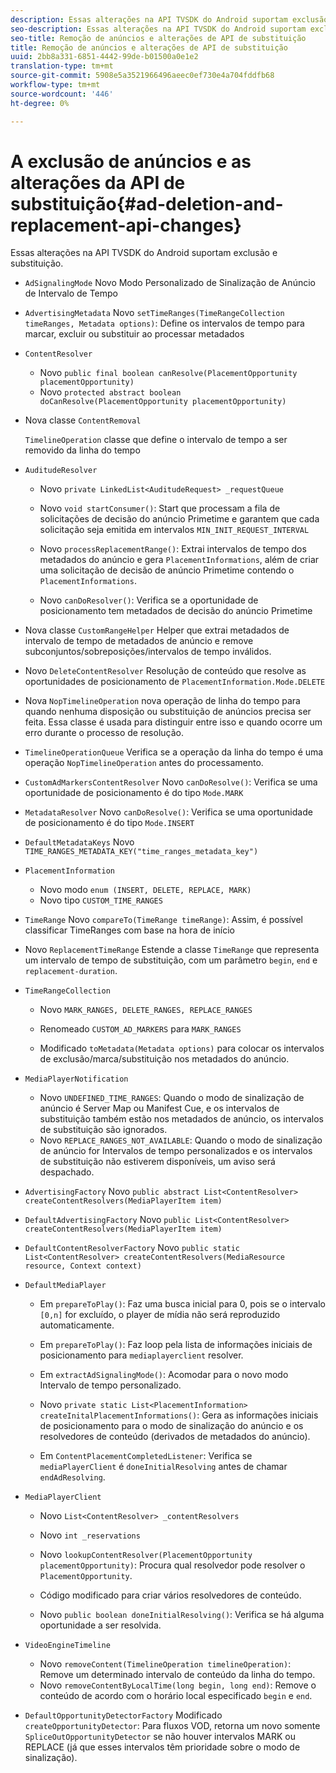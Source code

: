 ```yaml
---
description: Essas alterações na API TVSDK do Android suportam exclusão e substituição.
seo-description: Essas alterações na API TVSDK do Android suportam exclusão e substituição.
seo-title: Remoção de anúncios e alterações de API de substituição
title: Remoção de anúncios e alterações de API de substituição
uuid: 2bb8a331-6851-4442-99de-b01500a0e1e2
translation-type: tm+mt
source-git-commit: 5908e5a3521966496aeec0ef730e4a704fddfb68
workflow-type: tm+mt
source-wordcount: '446'
ht-degree: 0%

---
```



# A exclusão de anúncios e as alterações da API de substituição{#ad-deletion-and-replacement-api-changes}

Essas alterações na API TVSDK do Android suportam exclusão e substituição.

* `AdSignalingMode` Novo Modo Personalizado de Sinalização de Anúncio de Intervalo de Tempo

* `AdvertisingMetadata` Novo  `setTimeRanges(TimeRangeCollection timeRanges, Metadata options)`: Define os intervalos de tempo para marcar, excluir ou substituir ao processar metadados

* `ContentResolver`

   * Novo `public final boolean canResolve(PlacementOpportunity placementOpportunity)`
   * Novo `protected abstract boolean doCanResolve(PlacementOpportunity placementOpportunity)`

* Nova classe `ContentRemoval`

   `TimelineOperation` classe que define o intervalo de tempo a ser removido da linha do tempo

* `AuditudeResolver`

   * Novo `private LinkedList<AuditudeRequest> _requestQueue`
   * Novo `void startConsumer()`: Start que processam a fila de solicitações de decisão do anúncio Primetime e garantem que cada solicitação seja emitida em intervalos `MIN_INIT_REQUEST_INTERVAL`

   * Novo `processReplacementRange()`: Extrai intervalos de tempo dos metadados do anúncio e gera `PlacementInformations`, além de criar uma solicitação de decisão de anúncio Primetime contendo o `PlacementInformations`.

   * Novo `canDoResolver()`: Verifica se a oportunidade de posicionamento tem metadados de decisão do anúncio Primetime

* Nova classe `CustomRangeHelper` Helper que extrai metadados de intervalo de tempo de metadados de anúncio e remove subconjuntos/sobreposições/intervalos de tempo inválidos.

* Novo `DeleteContentResolver` Resolução de conteúdo que resolve as oportunidades de posicionamento de `PlacementInformation.Mode.DELETE`

* Nova `NopTimelineOperation` nova operação de linha do tempo para quando nenhuma disposição ou substituição de anúncios precisa ser feita. Essa classe é usada para distinguir entre isso e quando ocorre um erro durante o processo de resolução.

* `TimelineOperationQueue` Verifica se a operação da linha do tempo é uma operação  `NopTimelineOperation` antes do processamento.

* `CustomAdMarkersContentResolver` Novo  `canDoResolve()`: Verifica se uma oportunidade de posicionamento é do tipo  `Mode.MARK`

* `MetadataResolver` Novo  `canDoResolve()`: Verifica se uma oportunidade de posicionamento é do tipo  `Mode.INSERT`

* `DefaultMetadataKeys` Novo  `TIME_RANGES_METADATA_KEY("time_ranges_metadata_key")`

* `PlacementInformation`

   * Novo modo `enum (INSERT, DELETE, REPLACE, MARK)`
   * Novo tipo `CUSTOM_TIME_RANGES`

* `TimeRange` Novo  `compareTo(TimeRange timeRange)`: Assim, é possível classificar TimeRanges com base na hora de início

* Novo `ReplacementTimeRange` Estende a classe `TimeRange` que representa um intervalo de tempo de substituição, com um parâmetro `begin`, `end` e `replacement-duration`.

* `TimeRangeCollection`

   * Novo `MARK_RANGES, DELETE_RANGES, REPLACE_RANGES`
   * Renomeado `CUSTOM_AD_MARKERS` para `MARK_RANGES`

   * Modificado `toMetadata(Metadata options)` para colocar os intervalos de exclusão/marca/substituição nos metadados do anúncio.

* `MediaPlayerNotification`

   * Novo `UNDEFINED_TIME_RANGES`: Quando o modo de sinalização de anúncio é Server Map ou Manifest Cue, e os intervalos de substituição também estão nos metadados de anúncio, os intervalos de substituição são ignorados.
   * Novo `REPLACE_RANGES_NOT_AVAILABLE`: Quando o modo de sinalização de anúncio for Intervalos de tempo personalizados e os intervalos de substituição não estiverem disponíveis, um aviso será despachado.

* `AdvertisingFactory` Novo  `public abstract List<ContentResolver> createContentResolvers(MediaPlayerItem item)`

* `DefaultAdvertisingFactory` Novo  `public List<ContentResolver> createContentResolvers(MediaPlayerItem item)`

* `DefaultContentResolverFactory` Novo  `public static List<ContentResolver> createContentResolvers(MediaResource resource, Context context)`

* `DefaultMediaPlayer`

   * Em `prepareToPlay()`: Faz uma busca inicial para 0, pois se o intervalo `[0,n]` for excluído, o player de mídia não será reproduzido automaticamente.

   * Em `prepareToPlay()`: Faz loop pela lista de informações iniciais de posicionamento para `mediaplayerclient` resolver.

   * Em `extractAdSignalingMode()`: Acomodar para o novo modo Intervalo de tempo personalizado.
   * Novo `private static List<PlacementInformation> createInitalPlacementInformations()`: Gera as informações iniciais de posicionamento para o modo de sinalização do anúncio e os resolvedores de conteúdo (derivados de metadados do anúncio).
   * Em `ContentPlacementCompletedListener`: Verifica se `mediaPlayerClient` é `doneInitialResolving` antes de chamar `endAdResolving`.

* `MediaPlayerClient`

   * Novo `List<ContentResolver> _contentResolvers`
   * Novo `int _reservations`
   * Novo `lookupContentResolver(PlacementOpportunity placementOpportunity)`: Procura qual resolvedor pode resolver o `PlacementOpportunity`.

   * Código modificado para criar vários resolvedores de conteúdo.
   * Novo `public boolean doneInitialResolving()`: Verifica se há alguma oportunidade a ser resolvida.

* `VideoEngineTimeline`

   * Novo `removeContent(TimelineOperation timelineOperation)`: Remove um determinado intervalo de conteúdo da linha do tempo.
   * Novo `removeContentByLocalTime(long begin, long end)`: Remove o conteúdo de acordo com o horário local especificado `begin` e `end`.

* `DefaultOpportunityDetectorFactory` Modificado  `createOpportunityDetector`: Para fluxos VOD, retorna um novo somente  `SpliceOutOpportunityDetector` se não houver intervalos MARK ou REPLACE (já que esses intervalos têm prioridade sobre o modo de sinalização).

